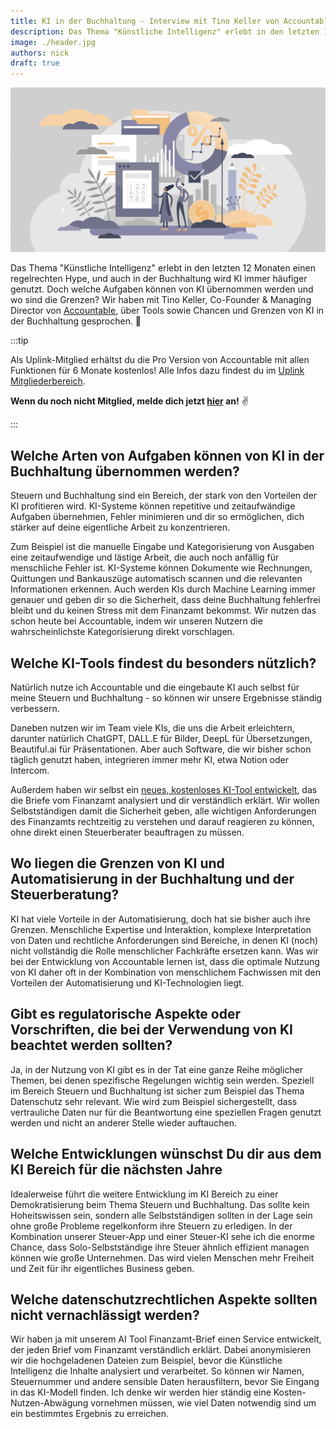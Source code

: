 ```yaml
---
title: KI in der Buchhaltung - Interview mit Tino Keller von Accountable
description: Das Thema "Künstliche Intelligenz" erlebt in den letzten 12 Monaten einen regelrechten Hype, und auch in der Buchhaltung wird KI immer häufiger genutzt. Doch welche Aufgaben können von KI übernommen werden und wo sind die Grenzen?
image: ./header.jpg
authors: nick
draft: true
---
```


![](header.jpg)

Das Thema "Künstliche Intelligenz" erlebt in den letzten 12 Monaten einen regelrechten Hype, und auch in der Buchhaltung wird KI immer häufiger genutzt. Doch welche Aufgaben können von KI übernommen werden und wo sind die Grenzen? Wir haben mit Tino Keller, Co-Founder & Managing Director von [Accountable](https://www.accountable.de/), über Tools sowie Chancen und Grenzen von KI in der Buchhaltung gesprochen. 🤖

<!--truncate-->

:::tip

Als Uplink-Mitglied erhältst du die Pro Version von Accountable mit allen Funktionen für 6 Monate kostenlos! Alle Infos dazu findest du im [Uplink Mitgliederbereich](https://my.uplink.tech/partners/).

**Wenn du noch nicht Mitglied, melde dich jetzt [hier](https://uplink.tech/freelancers) an!** ✌️

:::

## Welche Arten von Aufgaben können von KI in der Buchhaltung übernommen werden?

Steuern und Buchhaltung sind ein Bereich, der stark von den Vorteilen der KI profitieren wird. KI-Systeme können repetitive und zeitaufwändige Aufgaben übernehmen, Fehler minimieren und dir so ermöglichen, dich stärker auf deine eigentliche Arbeit zu konzentrieren.

Zum Beispiel ist die manuelle Eingabe und Kategorisierung von Ausgaben eine zeitaufwendige und lästige Arbeit, die auch noch anfällig für menschliche Fehler ist. KI-Systeme können Dokumente wie Rechnungen, Quittungen und Bankauszüge automatisch scannen und die relevanten Informationen erkennen. Auch werden KIs durch Machine Learning immer genauer und geben dir so die Sicherheit, dass deine Buchhaltung fehlerfrei bleibt und du keinen Stress mit dem Finanzamt bekommst. Wir nutzen das schon heute bei Accountable, indem wir unseren Nutzern die wahrscheinlichste Kategorisierung direkt vorschlagen.

## Welche KI-Tools findest du besonders nützlich?

Natürlich nutze ich Accountable und die eingebaute KI auch selbst für meine Steuern und Buchhaltung - so können wir unsere Ergebnisse ständig verbessern.

Daneben nutzen wir im Team viele KIs, die uns die Arbeit erleichtern, darunter natürlich ChatGPT, DALL.E für Bilder, DeepL für Übersetzungen, Beautiful.ai für Präsentationen. Aber auch Software, die wir bisher schon täglich genutzt haben, integrieren immer mehr KI, etwa Notion oder Intercom.

Außerdem haben wir selbst ein [neues, kostenloses KI-Tool entwickelt](https://www.finanzamt-brief.de/), das die Briefe vom Finanzamt analysiert und dir verständlich erklärt. Wir wollen Selbstständigen damit die Sicherheit geben, alle wichtigen Anforderungen des Finanzamts rechtzeitig zu verstehen und darauf reagieren zu können, ohne direkt einen Steuerberater beauftragen zu müssen.

## Wo liegen die Grenzen von KI und Automatisierung in der Buchhaltung und der Steuerberatung?

KI hat viele Vorteile in der Automatisierung, doch hat sie bisher auch ihre Grenzen. Menschliche Expertise und Interaktion, komplexe Interpretation von Daten und rechtliche Anforderungen sind Bereiche, in denen KI (noch) nicht vollständig die Rolle menschlicher Fachkräfte ersetzen kann. Was wir bei der Entwicklung von Accountable lernen ist, dass die optimale Nutzung von KI daher oft in der Kombination von menschlichem Fachwissen mit den Vorteilen der Automatisierung und KI-Technologien liegt.

## Gibt es regulatorische Aspekte oder Vorschriften, die bei der Verwendung von KI beachtet werden sollten?

Ja, in der Nutzung von KI gibt es in der Tat eine ganze Reihe möglicher Themen, bei denen spezifische Regelungen wichtig sein werden. Speziell im Bereich Steuern und Buchhaltung ist sicher zum Beispiel das Thema Datenschutz sehr relevant. Wie wird zum Beispiel sichergestellt, dass vertrauliche Daten nur für die Beantwortung eine speziellen Fragen genutzt werden und nicht an anderer Stelle wieder auftauchen.

## Welche Entwicklungen wünschst Du dir aus dem KI Bereich für die nächsten Jahre

Idealerweise führt die weitere Entwicklung im KI Bereich zu einer Demokratisierung beim Thema Steuern und Buchhaltung. Das sollte kein Hoheitswissen sein, sondern alle Selbstständigen sollten in der Lage sein ohne große Probleme regelkonform ihre Steuern zu erledigen. In der Kombination unserer Steuer-App und einer Steuer-KI sehe ich die enorme Chance, dass Solo-Selbstständige ihre Steuer ähnlich effizient managen können wie große Unternehmen. Das wird vielen Menschen mehr Freiheit und Zeit für ihr eigentliches Business geben.

## Welche datenschutzrechtlichen Aspekte sollten nicht vernachlässigt werden?

Wir haben ja mit unserem AI Tool Finanzamt-Brief einen Service entwickelt, der jeden Brief vom Finanzamt verständlich erklärt. Dabei anonymisieren wir die hochgeladenen Dateien zum Beispiel, bevor die Künstliche Intelligenz die Inhalte analysiert und verarbeitet. So können wir Namen, Steuernummer und andere sensible Daten herausfiltern, bevor Sie Eingang in das KI-Modell finden. Ich denke wir werden hier ständig eine Kosten-Nutzen-Abwägung vornehmen müssen, wie viel Daten notwendig sind um ein bestimmtes Ergebnis zu erreichen.

